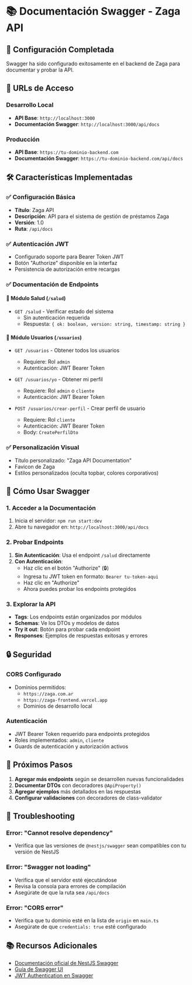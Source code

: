 # 📚 Documentación Swagger - Zaga API

## 🚀 Configuración Completada

Swagger ha sido configurado exitosamente en el backend de Zaga para documentar y probar la API.

## 🔗 URLs de Acceso

### Desarrollo Local
- **API Base**: `http://localhost:3000`
- **Documentación Swagger**: `http://localhost:3000/api/docs`

### Producción
- **API Base**: `https://tu-dominio-backend.com`
- **Documentación Swagger**: `https://tu-dominio-backend.com/api/docs`

## 🛠️ Características Implementadas

### ✅ Configuración Básica
- **Título**: Zaga API
- **Descripción**: API para el sistema de gestión de préstamos Zaga
- **Versión**: 1.0
- **Ruta**: `/api/docs`

### ✅ Autenticación JWT
- Configurado soporte para Bearer Token JWT
- Botón "Authorize" disponible en la interfaz
- Persistencia de autorización entre recargas

### ✅ Documentación de Endpoints

#### 🏥 Módulo Salud (`/salud`)
- `GET /salud` - Verificar estado del sistema
  - Sin autenticación requerida
  - Respuesta: `{ ok: boolean, version: string, timestamp: string }`

#### 👥 Módulo Usuarios (`/usuarios`)
- `GET /usuarios` - Obtener todos los usuarios
  - Requiere: Rol `admin`
  - Autenticación: JWT Bearer Token
  
- `GET /usuarios/yo` - Obtener mi perfil
  - Requiere: Rol `admin` o `cliente`
  - Autenticación: JWT Bearer Token
  
- `POST /usuarios/crear-perfil` - Crear perfil de usuario
  - Requiere: Rol `cliente`
  - Autenticación: JWT Bearer Token
  - Body: `CreatePerfilDto`

### ✅ Personalización Visual
- Título personalizado: "Zaga API Documentation"
- Favicon de Zaga
- Estilos personalizados (oculta topbar, colores corporativos)

## 🔧 Cómo Usar Swagger

### 1. Acceder a la Documentación
1. Inicia el servidor: `npm run start:dev`
2. Abre tu navegador en: `http://localhost:3000/api/docs`

### 2. Probar Endpoints
1. **Sin Autenticación**: Usa el endpoint `/salud` directamente
2. **Con Autenticación**: 
   - Haz clic en el botón "Authorize" (🔒)
   - Ingresa tu JWT token en formato: `Bearer tu-token-aqui`
   - Haz clic en "Authorize"
   - Ahora puedes probar los endpoints protegidos

### 3. Explorar la API
- **Tags**: Los endpoints están organizados por módulos
- **Schemas**: Ve los DTOs y modelos de datos
- **Try it out**: Botón para probar cada endpoint
- **Responses**: Ejemplos de respuestas exitosas y errores

## 🔒 Seguridad

### CORS Configurado
- Dominios permitidos:
  - `https://zaga.com.ar`
  - `https://zaga-frontend.vercel.app`
  - Dominios de desarrollo local

### Autenticación
- JWT Bearer Token requerido para endpoints protegidos
- Roles implementados: `admin`, `cliente`
- Guards de autenticación y autorización activos

## 📝 Próximos Pasos

1. **Agregar más endpoints** según se desarrollen nuevas funcionalidades
2. **Documentar DTOs** con decoradores `@ApiProperty()`
3. **Agregar ejemplos** más detallados en las respuestas
4. **Configurar validaciones** con decoradores de class-validator

## 🐛 Troubleshooting

### Error: "Cannot resolve dependency"
- Verifica que las versiones de `@nestjs/swagger` sean compatibles con tu versión de NestJS

### Error: "Swagger not loading"
- Verifica que el servidor esté ejecutándose
- Revisa la consola para errores de compilación
- Asegúrate de que la ruta sea `/api/docs`

### Error: "CORS error"
- Verifica que tu dominio esté en la lista de `origin` en `main.ts`
- Asegúrate de que `credentials: true` esté configurado

## 📚 Recursos Adicionales

- [Documentación oficial de NestJS Swagger](https://docs.nestjs.com/openapi/introduction)
- [Guía de Swagger UI](https://swagger.io/tools/swagger-ui/)
- [JWT Authentication en Swagger](https://swagger.io/docs/specification/authentication/bearer-authentication/)
